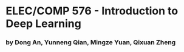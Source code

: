 # ELEC/COMP 576 - Introduction to Deep Learning
### by Dong An, Yunneng Qian, Mingze Yuan, Qixuan Zheng
